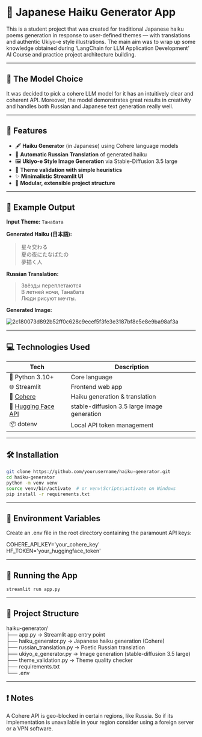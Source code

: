 #  🎐 Japanese Haiku Generator App

This is a student project that was created for traditional Japanese haiku poems generation in response to user-defined themes — with translations and authentic Ukiyo-e style illustrations. The main aim was to wrap up some knowledge obtained during  ‘LangChain for LLM Application Development’ AI Course and practice project architecture building.

---
 
## 🎯 The Model Choice

It was decided to pick a cohere LLM model for it has an intuitively clear and coherent API. Moreover, the model demonstrates great results in creativity and handles both Russian and Japanese text generation really well.

---

## 🌸 Features

- 🖋️ **Haiku Generator** (in Japanese) using Cohere language models 
- 📜 **Automatic Russian Translation** of generated haiku 
- 🖼️ **Ukiyo-e Style Image Generation** via Stable-Diffusion 3.5 large
- 🧠 **Theme validation with simple heuristics** 
- ✨ **Minimalistic Streamlit UI** 
- 📁 **Modular, extensible project structure** 

---

## 🌸 Example Output

**Input Theme:** `Танабата` 

**Generated Haiku (日本語):**  
> 星々交わる  
> 夏の夜にたなばたの  
> 夢描く人  

**Russian Translation:** 
> Звёзды переплетаются  
> В летней ночи, Танабата  
>Люди рисуют мечты.  

**Generated Image:** 

![2c180073d892b52ff0c628c9ecef5f3fe3e3187bf8e5e8e9ba98af3a](https://github.com/user-attachments/assets/529eee4d-e608-4302-a83a-2d099b4af073)

---

## 💻 Technologies Used

| Tech | Description |
|------|-------------|
| 🐍 Python 3.10+ | Core language |
| 🌐 Streamlit | Frontend web app |
| 🧠 [Cohere](https://cohere.com/) | Haiku generation & translation |
| 🎨 [Hugging Face API](https://huggingface.co/) | stable-diffusion 3.5 large image generation |
| 📦 dotenv | Local API token management |

---

## 🛠 Installation

```bash
git clone https://github.com/yourusername/haiku-generator.git
cd haiku-generator
python -m venv venv
source venv/bin/activate  # or venv\Scripts\activate on Windows
pip install -r requirements.txt
```

---

## 🔐 Environment Variables

Create an .env file in the root directory containing the paramount API keys:

COHERE_API_KEY='your_cohere_key'  
HF_TOKEN='your_huggingface_token'  

---

## 🚀 Running the App

```bash
streamlit run app.py
```

---

## 📁 Project Structure

haiku-generator/  
├── app.py                     -> Streamlit app entry point  
├── haiku_generator.py         -> Japanese haiku generation (Cohere)    
├── russian_translation.py     -> Poetic Russian translation  
├── ukiyo_e_generator.py       -> Image generation (stable-diffusion 3.5 large)    
├── theme_validation.py        -> Theme quality checker  
├── requirements.txt  
└── .env  

---

##  ❗ Notes
A Cohere API is geo-blocked in certain regions, like Russia. So if its implementation is unavailable in your region consider using a foreign server or a VPN software. 
